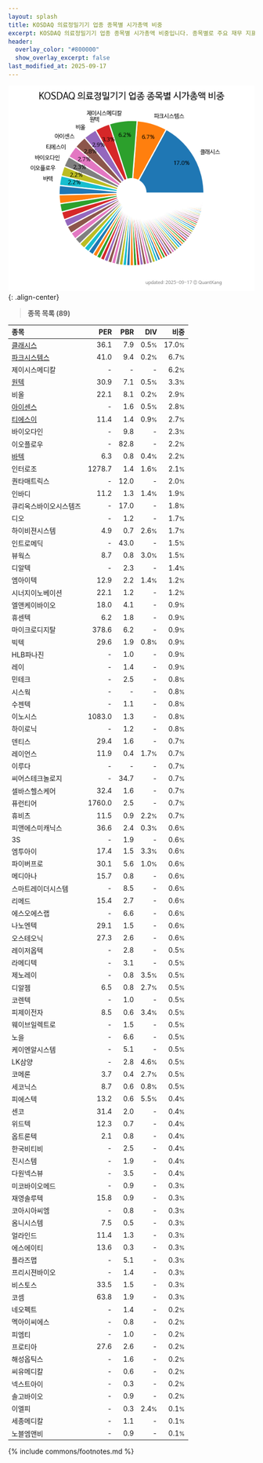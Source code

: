 ```yaml
---
layout: splash
title: KOSDAQ 의료정밀기기 업종 종목별 시가총액 비중
excerpt: KOSDAQ 의료정밀기기 업종 종목별 시가총액 비중입니다. 종목별로 주요 재무 지표를 함께 표시합니다.
header:
  overlay_color: "#800000"
  show_overlay_excerpt: false
last_modified_at: 2025-09-17
---
```



![KOSDAQ 의료정밀기기 업종 종목별 시가총액 비중](/stats/sector/images/kosdaq_업종_의료정밀기기_종목.png){: .align-center}


> **종목 목록 (89)**<a id="list"></a>

| **종목** | **PER** | **PBR** | **DIV** | **비중** |
| :------- | ------: | ------: | ------: | -------: |
| [클래시스](/214150/) | 36.1 | 7.9 | 0.5<small>%</small> | 17.0<small>%</small> |
| [파크시스템스](/140860/) | 41.0 | 9.4 | 0.2<small>%</small> | 6.7<small>%</small> |
| 제이시스메디칼 | - | - | - | 6.2<small>%</small> |
| [원텍](/336570/) | 30.9 | 7.1 | 0.5<small>%</small> | 3.3<small>%</small> |
| 비올 | 22.1 | 8.1 | 0.2<small>%</small> | 2.9<small>%</small> |
| [아이센스](/099190/) | - | 1.6 | 0.5<small>%</small> | 2.8<small>%</small> |
| [티에스이](/131290/) | 11.4 | 1.4 | 0.9<small>%</small> | 2.7<small>%</small> |
| 바이오다인 | - | 9.8 | - | 2.3<small>%</small> |
| 이오플로우 | - | 82.8 | - | 2.2<small>%</small> |
| [바텍](/043150/) | 6.3 | 0.8 | 0.4<small>%</small> | 2.2<small>%</small> |
| 인터로조 | 1278.7 | 1.4 | 1.6<small>%</small> | 2.1<small>%</small> |
| 퀀타매트릭스 | - | 12.0 | - | 2.0<small>%</small> |
| 인바디 | 11.2 | 1.3 | 1.4<small>%</small> | 1.9<small>%</small> |
| 큐리옥스바이오시스템즈 | - | 17.0 | - | 1.8<small>%</small> |
| 디오 | - | 1.2 | - | 1.7<small>%</small> |
| 하이비젼시스템 | 4.9 | 0.7 | 2.6<small>%</small> | 1.7<small>%</small> |
| 인트로메딕 | - | 43.0 | - | 1.5<small>%</small> |
| 뷰웍스 | 8.7 | 0.8 | 3.0<small>%</small> | 1.5<small>%</small> |
| 디알텍 | - | 2.3 | - | 1.4<small>%</small> |
| 엠아이텍 | 12.9 | 2.2 | 1.4<small>%</small> | 1.2<small>%</small> |
| 시너지이노베이션 | 22.1 | 1.2 | - | 1.2<small>%</small> |
| 엘앤케이바이오 | 18.0 | 4.1 | - | 0.9<small>%</small> |
| 휴센텍 | 6.2 | 1.8 | - | 0.9<small>%</small> |
| 마이크로디지탈 | 378.6 | 6.2 | - | 0.9<small>%</small> |
| 빅텍 | 29.6 | 1.9 | 0.8<small>%</small> | 0.9<small>%</small> |
| HLB파나진 | - | 1.0 | - | 0.9<small>%</small> |
| 레이 | - | 1.4 | - | 0.9<small>%</small> |
| 민테크 | - | 2.5 | - | 0.8<small>%</small> |
| 시스웍 | - | - | - | 0.8<small>%</small> |
| 수젠텍 | - | 1.1 | - | 0.8<small>%</small> |
| 이노시스 | 1083.0 | 1.3 | - | 0.8<small>%</small> |
| 하이로닉 | - | 1.2 | - | 0.8<small>%</small> |
| 덴티스 | 29.4 | 1.6 | - | 0.7<small>%</small> |
| 레이언스 | 11.9 | 0.4 | 1.7<small>%</small> | 0.7<small>%</small> |
| 이루다 | - | - | - | 0.7<small>%</small> |
| 씨어스테크놀로지 | - | 34.7 | - | 0.7<small>%</small> |
| 셀바스헬스케어 | 32.4 | 1.6 | - | 0.7<small>%</small> |
| 퓨런티어 | 1760.0 | 2.5 | - | 0.7<small>%</small> |
| 휴비츠 | 11.5 | 0.9 | 2.2<small>%</small> | 0.7<small>%</small> |
| 피앤에스미캐닉스 | 36.6 | 2.4 | 0.3<small>%</small> | 0.6<small>%</small> |
| 3S | - | 1.9 | - | 0.6<small>%</small> |
| 엠투아이 | 17.4 | 1.5 | 3.3<small>%</small> | 0.6<small>%</small> |
| 파이버프로 | 30.1 | 5.6 | 1.0<small>%</small> | 0.6<small>%</small> |
| 메디아나 | 15.7 | 0.8 | - | 0.6<small>%</small> |
| 스마트레이더시스템 | - | 8.5 | - | 0.6<small>%</small> |
| 리메드 | 15.4 | 2.7 | - | 0.6<small>%</small> |
| 에스오에스랩 | - | 6.6 | - | 0.6<small>%</small> |
| 나노엔텍 | 29.1 | 1.5 | - | 0.6<small>%</small> |
| 오스테오닉 | 27.3 | 2.6 | - | 0.6<small>%</small> |
| 레이저옵텍 | - | 2.8 | - | 0.5<small>%</small> |
| 라메디텍 | - | 3.1 | - | 0.5<small>%</small> |
| 제노레이 | - | 0.8 | 3.5<small>%</small> | 0.5<small>%</small> |
| 디알젬 | 6.5 | 0.8 | 2.7<small>%</small> | 0.5<small>%</small> |
| 코렌텍 | - | 1.0 | - | 0.5<small>%</small> |
| 피제이전자 | 8.5 | 0.6 | 3.4<small>%</small> | 0.5<small>%</small> |
| 웨이브일렉트로 | - | 1.5 | - | 0.5<small>%</small> |
| 노을 | - | 6.6 | - | 0.5<small>%</small> |
| 케이엔알시스템 | - | 5.1 | - | 0.5<small>%</small> |
| LK삼양 | - | 2.8 | 4.6<small>%</small> | 0.5<small>%</small> |
| 코메론 | 3.7 | 0.4 | 2.7<small>%</small> | 0.5<small>%</small> |
| 세코닉스 | 8.7 | 0.6 | 0.8<small>%</small> | 0.5<small>%</small> |
| 피에스텍 | 13.2 | 0.6 | 5.5<small>%</small> | 0.4<small>%</small> |
| 센코 | 31.4 | 2.0 | - | 0.4<small>%</small> |
| 위드텍 | 12.3 | 0.7 | - | 0.4<small>%</small> |
| 옵트론텍 | 2.1 | 0.8 | - | 0.4<small>%</small> |
| 한국비티비 | - | 2.5 | - | 0.4<small>%</small> |
| 진시스템 | - | 1.9 | - | 0.4<small>%</small> |
| 다원넥스뷰 | - | 3.5 | - | 0.4<small>%</small> |
| 미코바이오메드 | - | 0.9 | - | 0.3<small>%</small> |
| 재영솔루텍 | 15.8 | 0.9 | - | 0.3<small>%</small> |
| 코아시아씨엠 | - | 0.8 | - | 0.3<small>%</small> |
| 옴니시스템 | 7.5 | 0.5 | - | 0.3<small>%</small> |
| 얼라인드 | 11.4 | 1.3 | - | 0.3<small>%</small> |
| 에스에이티 | 13.6 | 0.3 | - | 0.3<small>%</small> |
| 플라즈맵 | - | 5.1 | - | 0.3<small>%</small> |
| 프리시젼바이오 | - | 1.4 | - | 0.3<small>%</small> |
| 비스토스 | 33.5 | 1.5 | - | 0.3<small>%</small> |
| 코셈 | 63.8 | 1.9 | - | 0.3<small>%</small> |
| 네오펙트 | - | 1.4 | - | 0.2<small>%</small> |
| 멕아이씨에스 | - | 0.8 | - | 0.2<small>%</small> |
| 피엠티 | - | 1.0 | - | 0.2<small>%</small> |
| 프로티아 | 27.6 | 2.6 | - | 0.2<small>%</small> |
| 해성옵틱스 | - | 1.6 | - | 0.2<small>%</small> |
| 씨유메디칼 | - | 0.6 | - | 0.2<small>%</small> |
| 넥스트아이 | - | 0.3 | - | 0.2<small>%</small> |
| 솔고바이오 | - | 0.9 | - | 0.2<small>%</small> |
| 이엘피 | - | 0.3 | 2.4<small>%</small> | 0.1<small>%</small> |
| 세종메디칼 | - | 1.1 | - | 0.1<small>%</small> |
| 노블엠앤비 | - | 0.9 | - | 0.1<small>%</small> |

{% include commons/footnotes.md %}